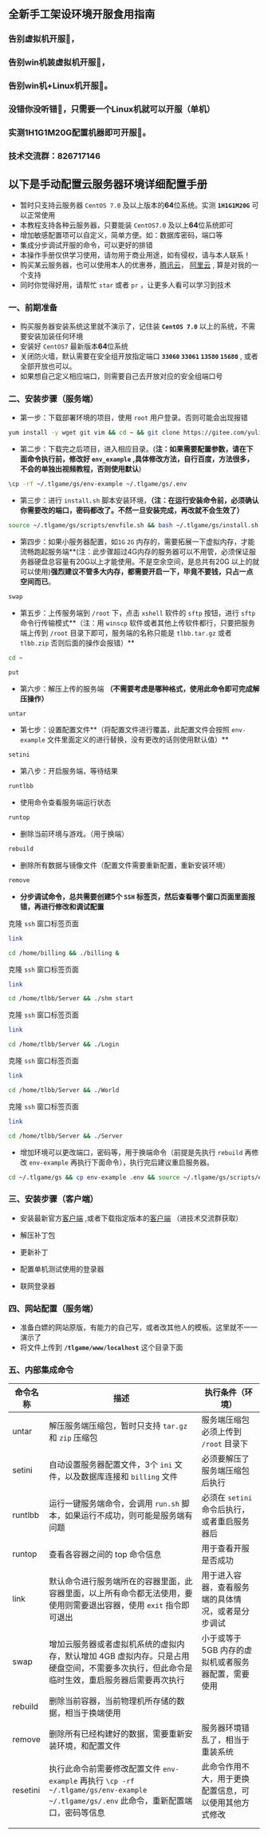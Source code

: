 ## 全新手工架设环境开服食用指南

### 告别虚拟机开服🎉，

### 告别win机装虚拟机开服🎉，

### 告别win机+Linux机开服🎉。

### 没错你没听错🎉，只需要一个Linux机就可以开服（单机）

### 实测1H1G1M20G配置机器即可开服🎉。

### 技术交流群：826717146



## 以下是手动配置云服务器环境详细配置手册

- 暂时只支持云服务器 `CentOS 7.0` 及以上版本的**64**位系统。实测 **`1H1G1M20G`** 可以正常使用
- 本教程支持各种云服务器，只要能装 `CentOS7.0` 及以上**64**位系统即可
- 增加敏感配置项可以自定义，简单方便。如：数据库密码，端口等
- 集成分步调试开服的命令，可以更好的排错
- 本操作手册仅供学习使用，请勿用于商业用途，如有侵权，请与本人联系！
- 购买某云服务器，也可以使用本人的优惠券，[腾讯云](https://url.cn/gWNWl5N8)， [阿里云](https://www.aliyun.com/minisite/goods?userCode=buoewrk0) , 算是对我的一个支持
- 同时你觉得好用，请帮忙 `star`  或者 `pr` ，让更多人看可以学习到技术

### 一、前期准备

- 购买服务器安装系统这里就不演示了，记住装 **`CentOS 7.0`** 以上的系统，不需要安装加装任何环境
- 安装好 `CentOS7` 最新版本**64**位系统
- 关闭防火墙，默认需要在安全组开放指定端口 **`33060` `33061` `13580` `15680`** , 或者全部开放也可以。
- 如果想自己定义相应端口，则需要自己去开放对应的安全组端口号

### 二、安装步骤（服务端）

- 第一步：下载部署环境的项目，使用 `root` 用户登录。否则可能会出现报错

```bash
yum install -y wget git vim && cd ~ && git clone https://gitee.com/yulinzhihou/tlgame.git .tlgame
```

- 第二步：下载完之后项目，进入相应目录。(**注：如果需要配置参数，请在下面命令执行前，修改好 `env_example` ,具体修改方法，自行百度，方法很多，不会的单独出视频教程，否则使用默认**)

```bash
\cp -rf ~/.tlgame/gs/env-example ~/.tlgame/gs/.env
```

- 第三步：进行 `install.sh` 脚本安装环境，**（注：在运行安装命令前，必须确认你需要改的端口，密码都改了。不然一旦安装完成，再改就不会生效了）**

```bash
source ~/.tlgame/gs/scripts/envfile.sh && bash ~/.tlgame/gs/install.sh
```

- 第四步：如果小服务器配置，如`1G` `2G` 内存的，需要拓展一下虚拟内存，才能流畅跑起服务端**(注：此步骤超过4G内存的服务器可以不用管，必须保证服务器硬盘总容量有20G以上才能使用。不是空余空间，是总共有20G
以上的就可以使用)**强烈建议不管多大内存，都需要开启一下，毕竟不要钱，只占一点空间而已**。

```bash
swap
```

- 第五步：上传服务端到 `/root` 下，点击 `xshell` 软件的 `sftp` 按钮，进行 `sftp` 命令行传输模式**（注：用 `winscp` 软件或者其他上传软件都行，只要把服务端上传到 `/root` 目录下即可，服务端的名称只能是  `tlbb.tar.gz` 或者 `tlbb.zip` 否则后面的操作会报错）**

```bash
cd ~
```

```BASH
put
```

- 第六步：解压上传的服务端 **（不需要考虑是哪种格式，使用此命令即可完成解压操作）**

```bash
untar
```

- 第七步：设置配置文件**（将配置文件进行覆盖，此配置文件会按照 `env-example` 文件里面定义的进行替换，没有更改的话则使用默认值）**

```bash
setini
```

- 第八步：开启服务端，等待结果
  

```bash
runtlbb
```

- 使用命令查看服务端运行状态

```bash
runtop
```

- 删除当前环境与游戏。（用于换端）

```bash
rebuild
```

- 删除所有数据与镜像文件（配置文件需要重新配置，重新安装环境）

```bash
remove
```

- **分步调试命令，总共需要创建5个 `SSH` 标签页，然后查看哪个窗口页面里面报错，再进行修改和调试配置** 

克隆 `ssh` 窗口标签页面

```bash
link
```

```bash
cd /home/billing && ./billing &
```

克隆 `ssh` 窗口标签页面

```bash
link
```

```bash 
cd /home/tlbb/Server && ./shm start
```

克隆 `ssh` 窗口标签页面

```bash
link
```

```bash
cd /home/tlbb/Server && ./Login
```

克隆 `ssh` 窗口标签页面

```bash
link
```

```bash
cd /home/tlbb/Server && ./World
```

克隆 `ssh` 窗口标签页面

```bash
link
```

```bash
cd /home/tlbb/Server && ./Server
```

- 增加环境可以更改端口，密码等，用于换端命令（前提是先执行 `rebuild` 再修改 `env-example` 再执行下面命令），执行完后建议重启服务器。

```bash
cd ~/.tlgame/gs && cp env-example .env && source ~/.tlgame/gs/scripts/envfile.sh && resetini
```



### 三、安装步骤（客户端）

- 安装最新官方[客户端](http://tl.changyou.com/download/index.shtml) ,或者下载指定版本的[客户端](http://shang.qq.com/wpa/qunwpa?idkey=a67f7a7ee8d6fb3266b945d1ec512f31a374dcb74c863ead2d73029f5050576f) （进技术交流群获取）

- 解压补丁包
- 更新补丁
- 配置单机测试使用的登录器
- 联网登录器

### 四、网站配置（服务端）

- 准备白嫖的网站原版，有能力的自己写，或者改其他人的模板。这里就不一一演示了
- 将文件上传到 **`/tlgame/www/localhost`**  这个目录下面

### 五、内部集成命令

| 命令名称 | 描述                                                         | 执行条件（环境）                                       |
| -------- | ------------------------------------------------------------ | ------------------------------------------------------ |
| untar    | 解压服务端压缩包，暂时只支持 `tar.gz` 和 `zip` 压缩包        | 服务端压缩包必须上传到 `/root` 目录下                  |
| setini   | 自动设置服务器配置文件，3个 `ini` 文件，以及数据库连接和 `billing` 文件 | 必须要解压了服务端压缩包后执行                         |
| runtlbb  | 运行一键服务端命令，会调用 `run.sh` 脚本，如果运行不成功，则可能是服务端有问题 | 必须在 `setini` 命令后执行，或者重启服务器后           |
| runtop   | 查看各容器之间的 top 命令信息                                | 用于查看开服是否成功                                   |
| link     | 默认命令进行服务端所在的容器里面，此容器里面，以上所有命令都无法使用，要使用则需要退出容器，使用 `exit` 指令即可退出 | 用于进入容器，查看服务端的具体情况，或者是分步调试     |
| swap     | 增加云服务器或者虚拟机系统的虚拟内存，默认增加 4GB 虚拟内存。只是占用硬盘空间，不需要多次执行，但此命令是临时生效，重启服务器后需要再次执行 | 小于或等于 5GB 内存的虚拟机或者服务器配置，需要使用    |
| rebuild  | 删除当前容器，当前物理机所存储的数据，相当于换端使用         |                                                        |
| remove   | 删除所有已经构建好的数据，需要重新安装环境，和配置文件       | 服务器环境错乱了，相当于重装系统                       |
| resetini | 执行此命令前需要修改配置文件 `env-example` 再执行 `\cp -rf ~/.tlgame/gs/env-example ~/.tlgame/gs/.env` 此命令，重新配置端口，密码等信息 | 此命令作用不大，用于更换配置信息，可以使用其他方式修改 |
|          |                                                              |                                                        |
|          |                                                              |                                                        |

